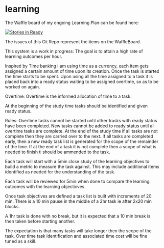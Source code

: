 learning
========

The Waffle board of my ongoing Learning Plan can be found here:

[![Stories in Ready](https://badge.waffle.io/ChronicD/learning.png?label=ready&title=Ready)](http://waffle.io/ChronicD/learning)

The issues of this Git Repo represent the items on the WaffleBoard.

This system is a work in progress: The goal is to attain a high rate of learning outcomes per hour.

Inspired by Time banking i am using time as a currency, each item gets assigned a certain amount of time upon its creation. Once the task is started the time starts to be spent. Upon using all the time assigned to a task it is placed back into a ready status waiting to be assigned overtime, so as to be worked on again.

Overtime:
Overtime is the informed allocation of time to a task.

At the beginning of the study time tasks should be identified and given ready status.

Rules:
Overtime tasks cannot be started until other trasks with ready status have been completed.
New tasks cannot be added to ready status until all overtime tasks are complete.
At the end of the study time if all tasks are not complete then they are carried over to the next.
If all tasks are completed early, then a new ready task list is generated for the scope of the remainder of the time.
If at the end of a task it is not complete then a scope of what is needed to finish ti should be ammended to the task.

Each task will start with a 5min close study of the learning objectives to build a metric to measure the task against. This may include additional items identified as needed for the understanding of the task.

Each task will be reviewed for 5min when done to compare the learning outcomes with the learning objecticves.

Once task objectives are defined a task list is built with increments of 20 min. 
There is a 10 min pause in the middle of a 2hr task ie after 2x20 min blocks.

A 1hr task is done with no break, but it is expected that a 10 min break is then taken before starting another.

The expectation is that many tasks will take longer then the scope of the task. Over time task identification and associated time cost will be fine tuned as a skill. 
